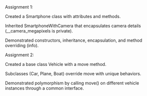 Assignment 1:

Created a Smartphone class with attributes and methods.

Inherited SmartphoneWithCamera that encapsulates camera details (__camera_megapixels is private).

Demonstrated constructors, inheritance, encapsulation, and method overriding (info).

Assignment 2:

Created a base class Vehicle with a move method.

Subclasses (Car, Plane, Boat) override move with unique behaviors.

Demonstrated polymorphism by calling move() on different vehicle instances through a common interface.

